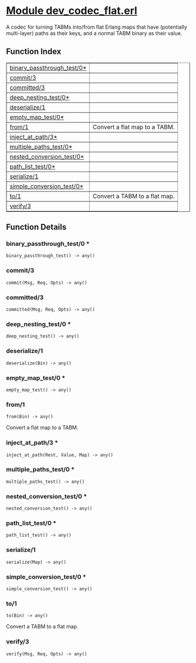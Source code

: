 # [Module dev_codec_flat.erl](https://github.com/permaweb/HyperBEAM/blob/main/src/dev_codec_flat.erl)




A codec for turning TABMs into/from flat Erlang maps that have
(potentially multi-layer) paths as their keys, and a normal TABM binary as
their value.

<a name="index"></a>

## Function Index ##


<table width="100%" border="1" cellspacing="0" cellpadding="2" summary="function index"><tr><td valign="top"><a href="#binary_passthrough_test-0">binary_passthrough_test/0*</a></td><td></td></tr><tr><td valign="top"><a href="#commit-3">commit/3</a></td><td></td></tr><tr><td valign="top"><a href="#committed-3">committed/3</a></td><td></td></tr><tr><td valign="top"><a href="#deep_nesting_test-0">deep_nesting_test/0*</a></td><td></td></tr><tr><td valign="top"><a href="#deserialize-1">deserialize/1</a></td><td></td></tr><tr><td valign="top"><a href="#empty_map_test-0">empty_map_test/0*</a></td><td></td></tr><tr><td valign="top"><a href="#from-1">from/1</a></td><td>Convert a flat map to a TABM.</td></tr><tr><td valign="top"><a href="#inject_at_path-3">inject_at_path/3*</a></td><td></td></tr><tr><td valign="top"><a href="#multiple_paths_test-0">multiple_paths_test/0*</a></td><td></td></tr><tr><td valign="top"><a href="#nested_conversion_test-0">nested_conversion_test/0*</a></td><td></td></tr><tr><td valign="top"><a href="#path_list_test-0">path_list_test/0*</a></td><td></td></tr><tr><td valign="top"><a href="#serialize-1">serialize/1</a></td><td></td></tr><tr><td valign="top"><a href="#simple_conversion_test-0">simple_conversion_test/0*</a></td><td></td></tr><tr><td valign="top"><a href="#to-1">to/1</a></td><td>Convert a TABM to a flat map.</td></tr><tr><td valign="top"><a href="#verify-3">verify/3</a></td><td></td></tr></table>


<a name="functions"></a>

## Function Details ##

<a name="binary_passthrough_test-0"></a>

### binary_passthrough_test/0 * ###

`binary_passthrough_test() -> any()`

<a name="commit-3"></a>

### commit/3 ###

`commit(Msg, Req, Opts) -> any()`

<a name="committed-3"></a>

### committed/3 ###

`committed(Msg, Req, Opts) -> any()`

<a name="deep_nesting_test-0"></a>

### deep_nesting_test/0 * ###

`deep_nesting_test() -> any()`

<a name="deserialize-1"></a>

### deserialize/1 ###

`deserialize(Bin) -> any()`

<a name="empty_map_test-0"></a>

### empty_map_test/0 * ###

`empty_map_test() -> any()`

<a name="from-1"></a>

### from/1 ###

`from(Bin) -> any()`

Convert a flat map to a TABM.

<a name="inject_at_path-3"></a>

### inject_at_path/3 * ###

`inject_at_path(Rest, Value, Map) -> any()`

<a name="multiple_paths_test-0"></a>

### multiple_paths_test/0 * ###

`multiple_paths_test() -> any()`

<a name="nested_conversion_test-0"></a>

### nested_conversion_test/0 * ###

`nested_conversion_test() -> any()`

<a name="path_list_test-0"></a>

### path_list_test/0 * ###

`path_list_test() -> any()`

<a name="serialize-1"></a>

### serialize/1 ###

`serialize(Map) -> any()`

<a name="simple_conversion_test-0"></a>

### simple_conversion_test/0 * ###

`simple_conversion_test() -> any()`

<a name="to-1"></a>

### to/1 ###

`to(Bin) -> any()`

Convert a TABM to a flat map.

<a name="verify-3"></a>

### verify/3 ###

`verify(Msg, Req, Opts) -> any()`

